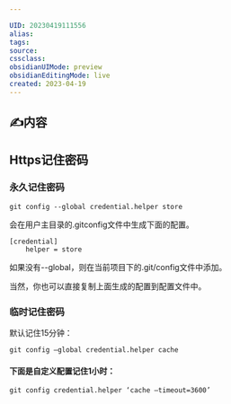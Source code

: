 ```yaml
---

UID: 20230419111556 
alias: 
tags: 
source: 
cssclass: 
obsidianUIMode: preview
obsidianEditingMode: live
created: 2023-04-19
---
```


## ✍内容



## Https记住密码
### 永久记住密码
```shell
git config --global credential.helper store
```

会在用户主目录的.gitconfig文件中生成下面的配置。

```
[credential]
	helper = store
```

如果没有--global，则在当前项目下的.git/config文件中添加。

当然，你也可以直接复制上面生成的配置到配置文件中。

### 临时记住密码
默认记住15分钟：
```shell
git config –global credential.helper cache
```

#### 下面是自定义配置记住1小时：

```shell
git config credential.helper ‘cache –timeout=3600’
```



